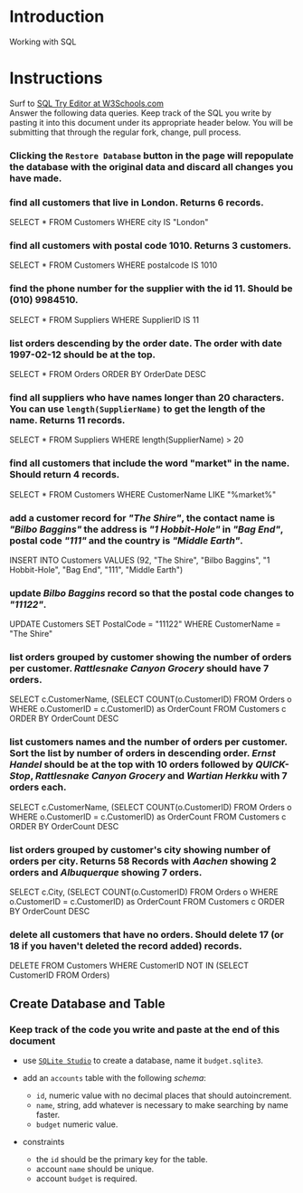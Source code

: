 # Introduction

Working with SQL

# Instructions

Surf to [SQL Try Editor at W3Schools.com](https://www.w3schools.com/Sql/tryit.asp?filename=trysql_select_top)  
Answer the following data queries. Keep track of the SQL you write by pasting it into this document under its appropriate header below. You will be submitting that through the regular fork, change, pull process.

### **Clicking the `Restore Database` button in the page will repopulate the database with the original data and discard all changes you have made**.

### find all customers that live in London. Returns 6 records.
SELECT * FROM Customers WHERE city IS "London"

### find all customers with postal code 1010. Returns 3 customers.
SELECT * FROM Customers WHERE postalcode IS 1010

### find the phone number for the supplier with the id 11. Should be (010) 9984510.
SELECT * FROM Suppliers WHERE SupplierID IS 11

### list orders descending by the order date. The order with date 1997-02-12 should be at the top.
SELECT * FROM Orders ORDER BY OrderDate DESC

### find all suppliers who have names longer than 20 characters. You can use `length(SupplierName)` to get the length of the name. Returns 11 records.
SELECT * FROM Suppliers WHERE length(SupplierName) > 20

### find all customers that include the word "market" in the name. Should return 4 records.
SELECT * FROM Customers WHERE CustomerName LIKE "%market%"

### add a customer record for _"The Shire"_, the contact name is _"Bilbo Baggins"_ the address is _"1 Hobbit-Hole"_ in _"Bag End"_, postal code _"111"_ and the country is _"Middle Earth"_.
INSERT INTO Customers VALUES (92, "The Shire", "Bilbo Baggins", "1 Hobbit-Hole", "Bag End", "111", "Middle Earth")

### update _Bilbo Baggins_ record so that the postal code changes to _"11122"_.
UPDATE Customers SET PostalCode = "11122" WHERE CustomerName = "The Shire"

### list orders grouped by customer showing the number of orders per customer. _Rattlesnake Canyon Grocery_ should have 7 orders.
SELECT c.CustomerName, (SELECT COUNT(o.CustomerID) FROM Orders o WHERE o.CustomerID = c.CustomerID) as OrderCount
FROM Customers c
ORDER BY OrderCount DESC

### list customers names and the number of orders per customer. Sort the list by number of orders in descending order. _Ernst Handel_ should be at the top with 10 orders followed by _QUICK-Stop_, _Rattlesnake Canyon Grocery_ and _Wartian Herkku_ with 7 orders each.
SELECT c.CustomerName, (SELECT COUNT(o.CustomerID) FROM Orders o WHERE o.CustomerID = c.CustomerID) as OrderCount
FROM Customers c
ORDER BY OrderCount DESC

### list orders grouped by customer's city showing number of orders per city. Returns 58 Records with _Aachen_ showing 2 orders and _Albuquerque_ showing 7 orders.
SELECT c.City, (SELECT COUNT(o.CustomerID) FROM Orders o WHERE o.CustomerID = c.CustomerID) as OrderCount
FROM Customers c
ORDER BY OrderCount DESC

### delete all customers that have no orders. Should delete 17 (or 18 if you haven't deleted the record added) records.
DELETE FROM Customers WHERE CustomerID NOT IN (SELECT CustomerID FROM Orders)

## Create Database and Table

### Keep track of the code you write and paste at the end of this document

- use [`SQLite Studio`](https://sqlitestudio.pl/index.rvt) to create a database, name it `budget.sqlite3`.
- add an `accounts` table with the following _schema_:

  - `id`, numeric value with no decimal places that should autoincrement.
  - `name`, string, add whatever is necessary to make searching by name faster.
  - `budget` numeric value.

- constraints
  - the `id` should be the primary key for the table.
  - account `name` should be unique.
  - account `budget` is required.


